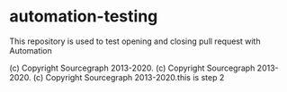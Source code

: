 # automation-testing
This repository is used to test opening and closing pull request with Automation

(c) Copyright Sourcegraph 2013-2020.
(c) Copyright Sourcegraph 2013-2020.
(c) Copyright Sourcegraph 2013-2020.this is step 2
